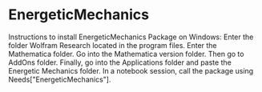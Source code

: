 # EnergeticMechanics

Instructions to install EnergeticMechanics 
Package on Windows:
Enter the folder Wolfram Research located in the program files.
Enter the Mathematica folder.
Go into the Mathematica version folder.
Then go to AddOns folder.
Finally, go into the Applications folder and paste the Energetic Mechanics folder.
In a notebook session, call the package using Needs["EnergeticMechanics"].

